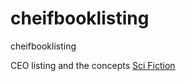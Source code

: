 # cheifbooklisting
cheifbooklisting

CEO listing and the concepts
<a href="bestSciFiction.md"> Sci Fiction</a>
